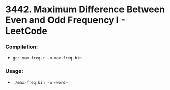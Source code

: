 # 3442. Maximum Difference Between Even and Odd Frequency I - LeetCode

### Compilation:
- `gcc max-freq.c -o max-freq.bin`

### Usage:
- `./max-freq.bin -w <word>`

